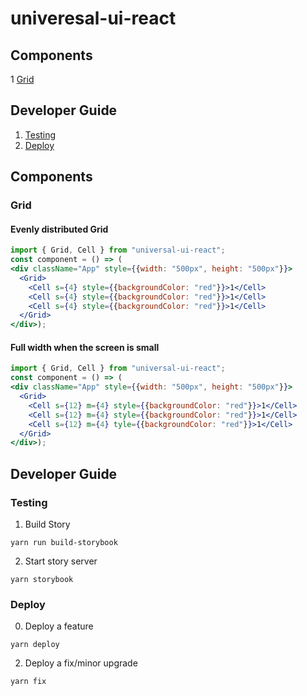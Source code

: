 # univeresal-ui-react

## Components
1 [Grid](#grid)
## Developer Guide
1. [Testing](#testing)
2. [Deploy](#deploy)

## Components
### Grid
#### Evenly distributed Grid
```jsx
import { Grid, Cell } from "universal-ui-react";
const component = () => (
<div className="App" style={{width: "500px", height: "500px"}}>
  <Grid>
    <Cell s={4} style={{backgroundColor: "red"}}>1</Cell>
    <Cell s={4} style={{backgroundColor: "red"}}>1</Cell>
    <Cell s={4} style={{backgroundColor: "red"}}>1</Cell>
  </Grid>
</div>);
```
#### Full width when the screen is small
```jsx
import { Grid, Cell } from "universal-ui-react";
const component = () => (
<div className="App" style={{width: "500px", height: "500px"}}>
  <Grid>
    <Cell s={12} m={4} style={{backgroundColor: "red"}}>1</Cell>
    <Cell s={12} m={4} style={{backgroundColor: "red"}}>1</Cell>
    <Cell s={12} m={4} tyle={{backgroundColor: "red"}}>1</Cell>
  </Grid>
</div>);
```

## Developer Guide
### Testing
1. Build Story
```
yarn run build-storybook
```
2. Start story server
```
yarn storybook
```
### Deploy
0. Deploy a feature
```
yarn deploy
```
2. Deploy a fix/minor upgrade
```
yarn fix
```
